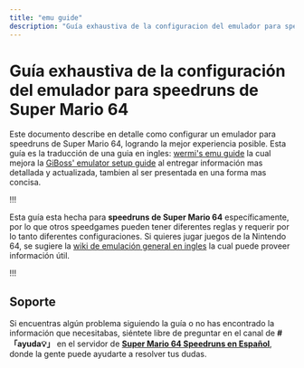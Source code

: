 ```yaml
---
title: "emu guide"
description: "Guía exhaustiva de la configuracion del emulador para speedruns de Super Mario 64" 
---
```


# Guía exhaustiva de la configuración del emulador para speedruns de Super Mario 64

Este documento describe en detalle como configurar un emulador para speedruns de Super Mario 64, logrando la mejor experiencia posible. Esta guía es la traducción de una guia en ingles: [wermi's emu guide](https://wermi.neocities.org/emuguide/) la cual mejora la [GiBoss' emulator setup guide](https://docs.google.com/document/d/1k02cyFMU2de1moy1NOUjX9M79I5N7tLEty7pSpenloE/edit?usp=sharing) al entregar información mas detallada y actualizada, tambien al ser presentada en una forma mas concisa.

!!!

Esta guía esta hecha para **speedruns de Super Mario 64** específicamente, por lo que otros speedgames pueden tener diferentes reglas y requerir por lo tanto diferentes configuraciones. Si quieres jugar juegos de la Nintendo 64, se sugiere la [wiki de emulación general en ingles](https://emulation.gametechwiki.com/index.php/Nintendo_64_emulators) la cual puede proveer información útil.

!!!

## Soporte

Si encuentras algún problema siguiendo la guía o no has encontrado la información que necesitabas, siéntete libre de preguntar en el canal de **#「ayuda💡」** en el servidor de [**Super Mario 64 Speedruns en Español**](https://discord.gg/2Vx5DeJvQP), donde la gente puede ayudarte a resolver tus dudas.